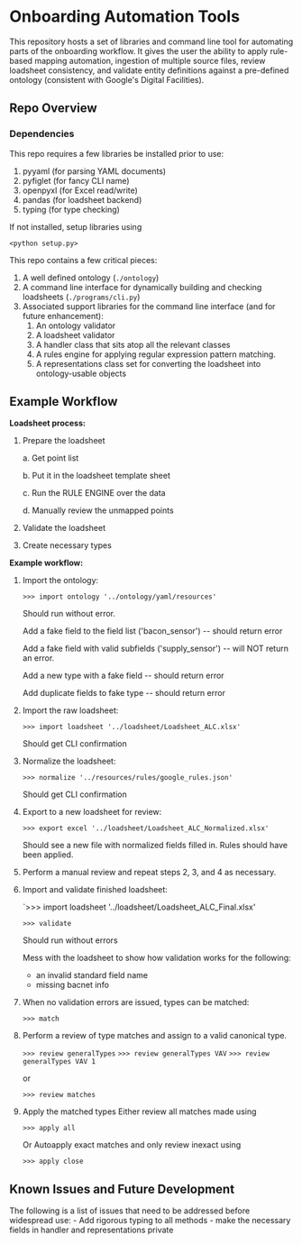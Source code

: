 
# Onboarding Automation Tools
This repository hosts a set of libraries and command line tool for automating parts of the onboarding workflow.
It gives the user the ability to apply rule-based mapping automation, ingestion of multiple source files,
review loadsheet consistency, and validate entity definitions against a pre-defined ontology (consistent with
Google's Digital Facilities).

## Repo Overview

### Dependencies
This repo requires a few libraries be installed prior to use:
1. pyyaml (for parsing YAML documents)
2. pyfiglet (for fancy CLI name)
3. openpyxl (for Excel read/write)
4. pandas (for loadsheet backend)
5. typing (for type checking)

If not installed, setup libraries using

`<python setup.py>`

This repo contains a few critical pieces:

1. A well defined ontology (`./ontology`)
2. A command line interface for dynamically building and checking loadsheets (`./programs/cli.py`)
3. Associated support libraries for the command line interface (and for future enhancement):
	1. An ontology validator
	2. A loadsheet validator
	3. A handler class that sits atop all the relevant classes
	4. A rules engine for applying regular expression pattern matching.
	5. A representations class set for converting the loadsheet into ontology-usable objects


## Example Workflow


**Loadsheet process:**
1. Prepare the loadsheet

	a. Get point list
	
	b. Put it in the loadsheet template sheet
	
	c. Run the RULE ENGINE over the data
	
	d. Manually review the unmapped points
	
2. Validate the loadsheet
3. Create necessary types


**Example workflow:**
1. Import the ontology:

	`>>> import ontology '../ontology/yaml/resources'`

	Should run without error.
	
	Add a fake field to the field list ('bacon_sensor') -- should return error
	
	Add a fake field with valid subfields ('supply_sensor') -- will NOT return an error.
	
	Add a new type with a fake field -- should return error
	
	Add duplicate fields to fake type -- should return error

2. Import the raw loadsheet:

	`>>> import loadsheet '../loadsheet/Loadsheet_ALC.xlsx'`

	Should get CLI confirmation

3. Normalize the loadsheet:

	`>>> normalize '../resources/rules/google_rules.json'`

	Should get CLI confirmation

4. Export to a new loadsheet for review:

	`>>> export excel '../loadsheet/Loadsheet_ALC_Normalized.xlsx'`

	Should see a new file with normalized fields filled in.
	Rules should have been applied.

5. Perform a manual review and repeat steps 2, 3, and 4 as necessary.

6. Import and validate finished loadsheet:

	`>>> import loadsheet '../loadsheet/Loadsheet_ALC_Final.xlsx'
	
	`>>> validate`

	Should run without errors

	Mess with the loadsheet to show how validation works for the following:
	- an invalid standard field name
	- missing bacnet info

7. When no validation errors are issued, types can be matched:

	`>>> match`

8. Perform a review of type matches and assign to a valid canonical type.

	`>>> review generalTypes`
	`>>> review generalTypes VAV`
	`>>> review generalTypes VAV 1`

	or

	`>>> review matches`


9. Apply the matched types
	Either review all matches made using

	`>>> apply all`

	Or Autoapply exact matches and only review inexact using

	`>>> apply close`


## Known Issues and Future Development

The following is a list of issues that need to be addressed before widespread use:
	- Add rigorous typing to all methods
	- make the necessary fields in handler and representations private
